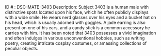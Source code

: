 ID # : DSC-MATE-3403
Description: Subject 3403 is a human male with distinctive spots located upon his face, which he often publicly displays with a wide smile. He wears nerd glasses over his eyes and a bucket hat on his head, which is usually adorned with goggles. A jade earring is also present on one of his ears, and a candy stick is a common accessory he carries with him. It has been noted that 3403 possesses a vivid imagination and often indulges in various unconventional hobbies, such as writing poetry, creating intricate cosplay costumes, or amassing collections of peculiar objects.